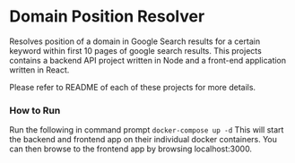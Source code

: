 Domain Position Resolver
=======================
Resolves position of a domain in Google Search results for a certain keyword within first 10 pages of google search results. This projects contains a backend API project written in Node and a front-end application written in React.

Please refer to README of each of these projects for more details.

### How to Run
Run the following in command prompt
`docker-compose up -d`
This will start the backend and frontend app on their individual docker containers. You can then browse to the frontend app by browsing localhost:3000.